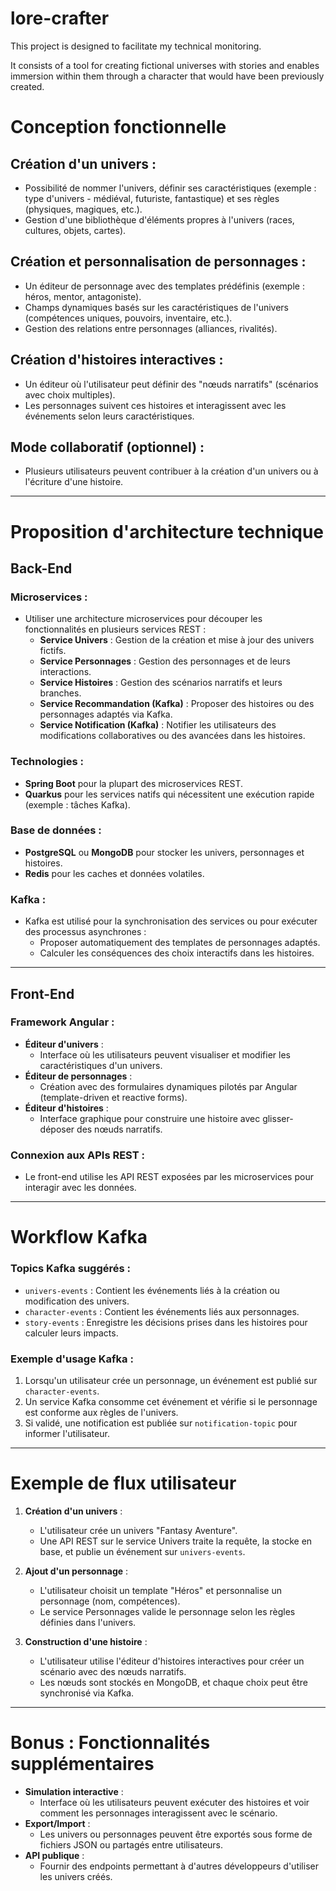 # lore-crafter

This project is designed to facilitate my technical monitoring.

It consists of a tool for creating fictional universes with stories and enables immersion
within them through a character that would have been previously created.

# Conception fonctionnelle

## Création d'un univers :

- Possibilité de nommer l'univers, définir ses caractéristiques (exemple : type d'univers - médiéval, futuriste,
  fantastique) et ses règles (physiques, magiques, etc.).
- Gestion d'une bibliothèque d'éléments propres à l'univers (races, cultures, objets, cartes).

## Création et personnalisation de personnages :

- Un éditeur de personnage avec des templates prédéfinis (exemple : héros, mentor, antagoniste).
- Champs dynamiques basés sur les caractéristiques de l'univers (compétences uniques, pouvoirs, inventaire, etc.).
- Gestion des relations entre personnages (alliances, rivalités).

## Création d'histoires interactives :

- Un éditeur où l'utilisateur peut définir des "nœuds narratifs" (scénarios avec choix multiples).
- Les personnages suivent ces histoires et interagissent avec les événements selon leurs caractéristiques.

## Mode collaboratif (optionnel) :

- Plusieurs utilisateurs peuvent contribuer à la création d'un univers ou à l'écriture d'une histoire.

---

# Proposition d'architecture technique

## Back-End

### Microservices :

- Utiliser une architecture microservices pour découper les fonctionnalités en plusieurs services REST :
    - **Service Univers** : Gestion de la création et mise à jour des univers fictifs.
    - **Service Personnages** : Gestion des personnages et de leurs interactions.
    - **Service Histoires** : Gestion des scénarios narratifs et leurs branches.
    - **Service Recommandation (Kafka)** : Proposer des histoires ou des personnages adaptés via Kafka.
  - **Service Notification (Kafka)** : Notifier les utilisateurs des modifications collaboratives ou des avancées dans
    les histoires.

### Technologies :

- **Spring Boot** pour la plupart des microservices REST.
- **Quarkus** pour les services natifs qui nécessitent une exécution rapide (exemple : tâches Kafka).

### Base de données :

- **PostgreSQL** ou **MongoDB** pour stocker les univers, personnages et histoires.
- **Redis** pour les caches et données volatiles.

### Kafka :

- Kafka est utilisé pour la synchronisation des services ou pour exécuter des processus asynchrones :
    - Proposer automatiquement des templates de personnages adaptés.
    - Calculer les conséquences des choix interactifs dans les histoires.

---

## Front-End

### Framework Angular :

- **Éditeur d'univers** :
    - Interface où les utilisateurs peuvent visualiser et modifier les caractéristiques d'un univers.
- **Éditeur de personnages** :
    - Création avec des formulaires dynamiques pilotés par Angular (template-driven et reactive forms).
- **Éditeur d'histoires** :
    - Interface graphique pour construire une histoire avec glisser-déposer des nœuds narratifs.

### Connexion aux APIs REST :

- Le front-end utilise les API REST exposées par les microservices pour interagir avec les données.

---

# Workflow Kafka

### Topics Kafka suggérés :

- `univers-events` : Contient les événements liés à la création ou modification des univers.
- `character-events` : Contient les événements liés aux personnages.
- `story-events` : Enregistre les décisions prises dans les histoires pour calculer leurs impacts.

### Exemple d'usage Kafka :

1. Lorsqu'un utilisateur crée un personnage, un événement est publié sur `character-events`.
2. Un service Kafka consomme cet événement et vérifie si le personnage est conforme aux règles de l'univers.
3. Si validé, une notification est publiée sur `notification-topic` pour informer l'utilisateur.

---

# Exemple de flux utilisateur

1. **Création d'un univers** :
    - L'utilisateur crée un univers "Fantasy Aventure".
   - Une API REST sur le service Univers traite la requête, la stocke en base, et publie un événement sur
     `univers-events`.

2. **Ajout d'un personnage** :
    - L'utilisateur choisit un template "Héros" et personnalise un personnage (nom, compétences).
    - Le service Personnages valide le personnage selon les règles définies dans l'univers.

3. **Construction d'une histoire** :
    - L'utilisateur utilise l'éditeur d'histoires interactives pour créer un scénario avec des nœuds narratifs.
    - Les nœuds sont stockés en MongoDB, et chaque choix peut être synchronisé via Kafka.

---

# Bonus : Fonctionnalités supplémentaires

- **Simulation interactive** :
    - Interface où les utilisateurs peuvent exécuter des histoires et voir comment les personnages interagissent avec le
      scénario.
- **Export/Import** :
    - Les univers ou personnages peuvent être exportés sous forme de fichiers JSON ou partagés entre utilisateurs.
- **API publique** :
    - Fournir des endpoints permettant à d'autres développeurs d'utiliser les univers créés.
